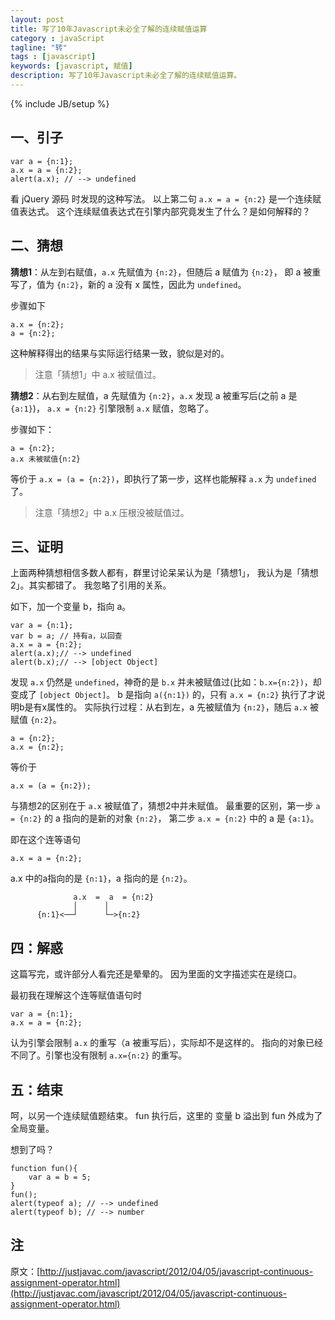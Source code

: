 ```yaml
---
layout: post
title: 写了10年Javascript未必全了解的连续赋值运算
category : javaScript
tagline: "转"
tags : [javascript]
keywords: [javascript, 赋值]
description: 写了10年Javascript未必全了解的连续赋值运算。
---
```

{% include JB/setup %}

## 一、引子

    var a = {n:1};  
    a.x = a = {n:2};  
    alert(a.x); // --> undefined  
 
看 jQuery 源码 时发现的这种写法。
以上第二句 `a.x = a = {n:2}` 是一个连续赋值表达式。
这个连续赋值表达式在引擎内部究竟发生了什么？是如何解释的？
 
## 二、猜想

**猜想1**：从左到右赋值，`a.x` 先赋值为 `{n:2}`，但随后 a 赋值为 `{n:2}`，
即 a 被重写了，值为 `{n:2}`，新的 a 没有 x 属性，因此为 `undefined`。

步骤如下
 
    a.x = {n:2};
    a = {n:2};
 
这种解释得出的结果与实际运行结果一致，貌似是对的。

> 注意「猜想1」中 a.x 被赋值过。
 
**猜想2**：从右到左赋值，a 先赋值为 `{n:2}`，`a.x` 发现 a 被重写后(之前 a 是 `{a:1}`)，
`a.x = {n:2}` 引擎限制 `a.x` 赋值，忽略了。

步骤如下：
 
    a = {n:2};
    a.x 未被赋值{n:2}
 
等价于 `a.x = (a = {n:2})`，即执行了第一步，这样也能解释 `a.x` 为 `undefined` 了。

> 注意「猜想2」中 a.x 压根没被赋值过。
 
## 三、证明

上面两种猜想相信多数人都有，群里讨论呆呆认为是「猜想1」， 我认为是「猜想2」。其实都错了。
我忽略了引用的关系。

如下，加一个变量 b，指向 a。

    var a = {n:1};  
    var b = a; // 持有a，以回查  
    a.x = a = {n:2};  
    alert(a.x);// --> undefined  
    alert(b.x);// --> [object Object]  
 
发现 `a.x` 仍然是 `undefined`，神奇的是 `b.x` 并未被赋值过(比如：`b.x={n:2})`，却变成了 `[object Object]`。
b 是指向 `a({n:1})` 的，只有 `a.x = {n:2}` 执行了才说明b是有x属性的。
实际执行过程：从右到左，a 先被赋值为 `{n:2}`，随后 `a.x` 被赋值 `{n:2}`。
 
    a = {n:2};
    a.x = {n:2};

等价于

    a.x = (a = {n:2});
 
与猜想2的区别在于 `a.x` 被赋值了，猜想2中并未赋值。
最重要的区别，第一步 `a = {n:2}` 的 a 指向的是新的对象 `{n:2}`， 第二步 `a.x = {n:2}` 中的 a 是 `{a:1}`。

即在这个连等语句

    a.x = a = {n:2};  
 
a.x 中的a指向的是 `{n:1}`，a 指向的是 `{n:2}`。

                  a.x  =  a  = {n:2}
                  │      │
          {n:1}<──┘      └─>{n:2}


## 四：解惑

这篇写完，或许部分人看完还是晕晕的。
因为里面的文字描述实在是绕口。

最初我在理解这个连等赋值语句时

    var a = {n:1};  
    a.x = a = {n:2};  
 
认为引擎会限制 `a.x` 的重写（a 被重写后），实际却不是这样的。
指向的对象已经不同了。引擎也没有限制 `a.x={n:2}` 的重写。

## 五：结束

呵，以另一个连续赋值题结束。
fun 执行后，这里的 变量 b 溢出到 fun 外成为了全局变量。

想到了吗？

    function fun(){  
        var a = b = 5;  
    }  
    fun();  
    alert(typeof a); // --> undefined  
    alert(typeof b); // --> number  

## 注 ##

原文：[http://justjavac.com/javascript/2012/04/05/javascript-continuous-assignment-operator.html](http://justjavac.com/javascript/2012/04/05/javascript-continuous-assignment-operator.html)
